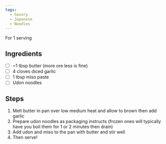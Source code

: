 ```yaml
---
tags: 
  - Savory
  - Japanese
  - Noodles
---
```


For 1 serving

## Ingredients

- [ ] ~1 tbsp butter (more ore less is fine)
- [ ] 4 cloves diced garlic
- [ ] 1 tbsp miso paste
- [ ] Udon noodles

## Steps

1. Melt butter in pan over low medium heat and allow to brown then add garlic
2. Prepare udon noodles as packaging instructs (frozen ones will typically have you boil them for 1 or 2 minutes then drain)
3. Add udon and miso to the pan with butter and stir well
4. Then serve!
